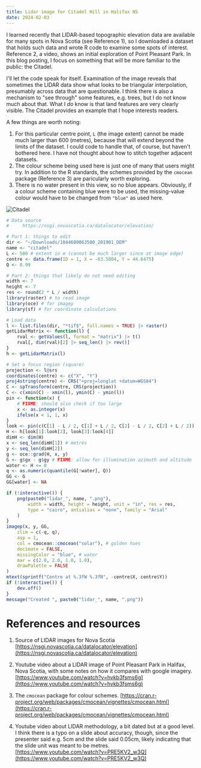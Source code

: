 ```yaml
---
title: Lidar image for Citadel Hill in Halifax NS
date: 2024-02-03
---
```


I learned recently that LIDAR-based topographic elevation data are available
for many spots in Nova Scotia (see Reference 1), so I downloaded a dataset that
    holds such data and wrote R code to examine some spots of interest.
    Reference 2, a video, shows an initial exploration of Point Pleasant Park.
    In this blog posting, I focus on something that will be more familiar to
    the public: the Citadel.

I'll let the code speak for itself.  Examination of the image reveals that
sometimes the LIDAR data show what looks to be triangular interpolation,
presumably across data that are questionable. I think there is also a mechanism
to "see through" some features, e.g. trees, but I do not know much about that.
What I *do* know is that land features are very clearly visible. The Citadel
provides an example that I hope interests readers.

A few things are worth noting:
1. For this particular centre point, `L` (the image extent) cannot be made much
   larger than 600 (metres), because that will extend beyond the limits of the
   dataset. I could code to handle that, of course, but haven't bothered here.
   I have not thought about how to stitch together adjacent datasets.
2. The colour scheme being used here is just one of many that users might try.
   In addition to the R standards, the schemes provided by the `cmocean`
   package (Reference 3) are paricularly worth exploring.
3. There is no water present in this view, so no blue appears.  Obviously, if a
   colour scheme containing blue were to be used, the missing-value colour
   would have to be changed from `"blue"` as used here.

![Citadel](/dek_blog/docs/assets/images/2024-02-03-lidar_citadel.png)

```R
# Data source
#     https://nsgi.novascotia.ca/datalocator/elevation/

# Part 1: things to edit
dir <- "~/Downloads/1044600063500_201901_DEM"
name <- "citadel"
L <- 500 # extent in m (cannot be much larger since at image edge)
centre <- data.frame(ID = 1, X = -63.5804, Y = 44.6475)
Q <- 0.99

# Part 2: things that likely do not need editing
width <- 7
height <- 7
res <- round(2 * L / width)
library(raster) # to read image
library(oce) # for imagep
library(sf) # for coordinate calculations

# Load data
l <- list.files(dir, "*tif$", full.names = TRUE) |> raster()
getLidarMatrix <- function(l) {
    rval <- getValues(l, format = "matrix") |> t()
    rval[, dim(rval)[2] |> seq_len() |> rev()]
}
h <- getLidarMatrix(l)

# Set a focus region (square)
projection <- l@srs
coordinates(centre) <- c("X", "Y")
proj4string(centre) <- CRS("+proj=longlat +datum=WGS84")
C <- spTransform(centre, CRS(projection))
C <- c(xmin(C) - xmin(l), ymin(C) - ymin(l))
pin <- function(x) {
    # FIXME: should also check if too large
    x <- as.integer(x)
    ifelse(x < 1, 1, x)
}
look <- pin(c(C[1] - L / 2, C[1] + L / 2, C[2] - L / 2, C[2] + L / 2))
H <- h[look[1]:look[2], look[3]:look[4]]
dimH <- dim(H)
x <- seq_len(dimH[1]) # metres
y <- seq_len(dimH[2])
g <- oce::grad(H, x, y)
G <- g$gx - g$gy # FIXME: allow for illumination azimuth and altitude
water <- H <= 0
q <- as.numeric(quantile(G[!water], Q))
GG <- G
GG[water] <- NA

if (!interactive()) {
    png(paste0("lidar_", name, ".png"),
        width = width, height = height, unit = "in", res = res,
        type = "cairo", antialias = "none", family = "Arial"
    )
}
imagep(x, y, GG,
    zlim = c(-q, q),
    asp = 1,
    col = cmocean::cmocean("solar"), # golden hues
    decimate = FALSE,
    missingColor = "blue", # water
    mar = c(2.0, 2.0, 1.0, 1.0),
    drawPalette = FALSE
)
mtext(sprintf("Centre at %.3fW %.3fN", -centre$X, centre$Y))
if (!interactive()) {
    dev.off()
}
message("Created ", paste0("lidar_", name, ".png"))
```

# References and resources

1. Source of LIDAR images for Nova Scotia
   [https://nsgi.novascotia.ca/datalocator/elevation](https://nsgi.novascotia.ca/datalocator/elevation)

2. Youtube video about a LIDAR image of Point Pleasant Park in Halifax, Nova
   Scotia, with some notes on how it compares with google imagery.
   [https://www.youtube.com/watch?v=hvkb3fsms6g](https://www.youtube.com/watch?v=hvkb3fsms6g)

3. The `cmocean` package for colour schemes.
   [https://cran.r-project.org/web/packages/cmocean/vignettes/cmocean.html](https://cran.r-project.org/web/packages/cmocean/vignettes/cmocean.html)

4. Youtube video about LIDAR methodology, a bit dated but at a good level. I
   think there is a typo on a slide about accuracy, though, since the presenter
   said e.g. 5cm and the slide said 0.05cm, likely indicating that the slide
   unit was meant to be metres.
   [https://www.youtube.com/watch?v=PRE5KV2_w3Q](https://www.youtube.com/watch?v=PRE5KV2_w3Q)
